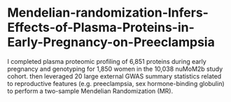 # Mendelian-randomization-Infers-Effects-of-Plasma-Proteins-in-Early-Pregnancy-on-Preeclampsia
I completed plasma proteomic profiling of 6,851 proteins during early pregnancy and genotyping for 1,850 women in the 10,038 nuMoM2b study cohort. then leveraged 20 large external GWAS summary statistics related to reproductive features (e.g. preeclampsia, sex hormone-binding globulin) to perform a two-sample Mendelian Randomization (MR).

